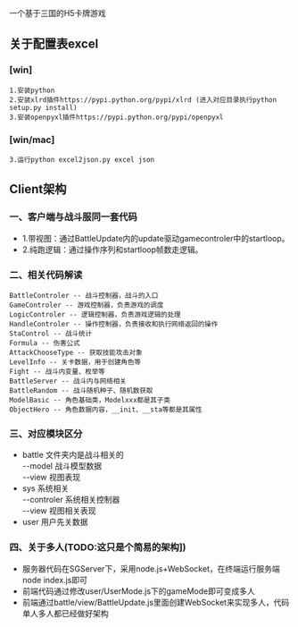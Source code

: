 
一个基于三国的H5卡牌游戏
## 关于配置表excel   
### [win]  
	1.安装python   
	2.安装xlrd插件https://pypi.python.org/pypi/xlrd (进入对应目录执行python setup.py install)   
	3.安装openpyxl插件https://pypi.python.org/pypi/openpyxl   
### [win/mac]  
    3.运行python excel2json.py excel json   


## Client架构  
### 一、客户端与战斗服同一套代码  
* 1.带视图：通过BattleUpdate内的update驱动gamecontroler中的startloop。  
* 2.纯跑逻辑：通过操作序列和startloop帧数走逻辑。  


  
### 二、相关代码解读  
    BattleControler -- 战斗控制器，战斗的入口  
    GameControler -- 游戏控制器，负责游戏的调度  
    LogicControler -- 逻辑控制器，负责游戏逻辑的处理 
    HandleControler -- 操作控制器，负责接收和执行网络返回的操作
    StaControl -- 战斗统计    
    Formula -- 伤害公式  
    AttackChooseType -- 获取技能攻击对象     
    LevelInfo -- 关卡数据，用于创建角色等 
    Fight -- 战斗内变量、枚举等  
    BattleServer -- 战斗内与网络相关  
    BattleRandom -- 战斗随机种子、随机数获取  
    ModelBasic -- 角色基础类，Modelxxx都是其子类  
    ObjectHero -- 角色数据内容，__init、__sta等都是其属性   
### 三、对应模块区分  
* battle 文件夹内是战斗相关的  
	--model	战斗模型数据  
	--view	视图表现  
* sys 系统相关  
	--controler	系统相关控制器  
	--view	视图相关表现  
* user 用户先关数据  
### 四、关于多人(TODO:这只是个简易的架构])  
* 服务器代码在SGServer下，采用node.js+WebSocket，在终端运行服务端node index.js即可  
* 前端代码通过修改user/UserMode.js下的gameMode即可变成多人  
* 前端通过battle/view/BattleUpdate.js里面创建WebSocket来实现多人，代码单人多人都已经做好架构  
